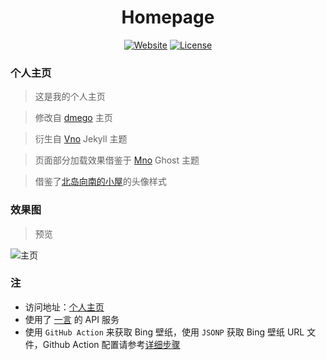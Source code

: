 <h1 align="center">
Homepage
</h1>

<div align="center">

[![Website](https://img.shields.io/Website-Click-down-green-red/http/i.dmego.cn.svg)](https://mahaofei.com/)
[![License](https://img.shields.io/github/License/dmego/home.github.io.svg)](/LICENSE)

</div>

### 个人主页

>这是我的个人主页

>修改自 [dmego](https://github.com/dmego/home.github.io) 主页

>衍生自 [Vno](https://github.com/onevcat/vno-jekyll) Jekyll 主题

>页面部分加载效果借鉴于 [Mno](https://github.com/mcc108/mno) Ghost 主题

>借鉴了[北岛向南的小屋](https://javef.github.io/)的头像样式

### 效果图

>预览

![主页](assets/img/homepage-screenshot.png)

### 注

- 访问地址：[个人主页](https://home.mahaofei.com/)
- 使用了 [一言](http://hitokoto.cn/) 的 API 服务
- 使用 `GitHub Action` 来获取 Bing 壁纸，使用 `JSONP` 获取 Bing 壁纸 URL 文件，Github Action 配置请参考[详细步骤](./ActionNotes.md)

